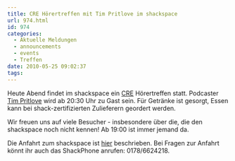 ```yaml
---
title: CRE Hörertreffen mit Tim Pritlove im shackspace
url: 974.html
id: 974
categories:
  - Aktuelle Meldungen
  - announcements
  - events
  - Treffen
date: 2010-05-25 09:02:37
tags:
---
```


Heute Abend findet im shackspace ein [CRE](http://chaosradio.ccc.de/chaosradio_express.html) Hörertreffen statt. Podcaster [Tim Pritlove](http://tim.geekheim.de/) wird ab 20:30 Uhr zu Gast sein. Für Getränke ist gesorgt, Essen kann bei shack-zertifizierten Zulieferern geordert werden.

Wir freuen uns auf viele Besucher - insbesondere über die, die den shackspace noch nicht kennen! Ab 19:00 ist immer jemand da.

Die Anfahrt zum shackspace ist [hier](https://blog.shackspace.de/?page_id=713) beschrieben. Bei Fragen zur Anfahrt könnt ihr auch das ShackPhone anrufen: 0178/6624218.